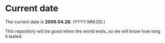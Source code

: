 # Current date

The current date is **2009.04.28.** (YYYY.MM.DD.)

This repository will be good when the world ends, so we will know how long it lasted.